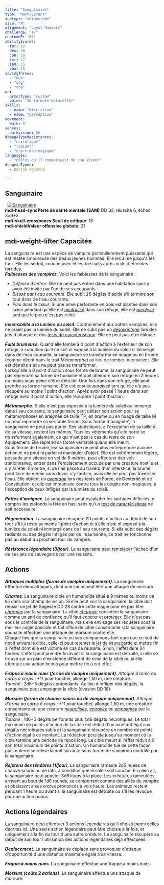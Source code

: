 ```yaml
---
title: "Sanguinaire"
type: "Mort-vivant"
subtype: "métamorphe"
size: "M"
alignment: "Loyal Mauvais"
challenge: "17"
customHP: "86"
abilityScores:
  for: 18
  dex: 20
  con: 18
  int: 17
  sag: 15
  cha: 18
savingThrows:
  - "dex"
  - "sag"
  - "cha"
ac:
  armorType: "custom"
  value: "20 (armure naturelle)"
skills:
  - name: "discretion"
  - name: "perception"
movement:
  walk: 9
senses:
  darkvision: 36
damageTypeResistances:
  - "necrotique"
  - "radiant"
  - "c-p-t-non-magique"
languages:
  - "celles qu'il connaissait de son vivant"
dungeonTypes:
  - Donjon maçonné

---
```

## Sanguinaire
&nbsp;
[![Sanguinaire](https://www.douaratil.fr/illustrations/mort-vivant/sanguinaire300.jpeg)](https://www.douaratil.fr/illustrations/mort-vivant/sanguinaire.jpeg)  
**<v-icon>mdi-head-sync</v-icon>Perte de santé mentale (SAM)** DD 33, réussite 6, échec 3d6+3.  
**<v-icon>mdi-skull-crossbones</v-icon> Seuil de critique**: 18           
**<v-icon>mdi-shield</v-icon>Valeur offensive globale**: 21   
## <v-icon>mdi-weight-lifter</v-icon> Capacités   
La sanguinaire est une espèce de vampire particulièrement puissante qui est restée amoureuse des beaux jeunes hommes. Elle les aime jusqu'à les tuer. Elle les séduit, couche avec et les tue nuits après nuits d'étreintes torrides.    
_**Faiblesses des vampires**_. Voici les faiblesses de la sanguinaire :  
* _Défense d'entrer_. Elle ne peut pas entrer dans une habitation sans y avoir été invité par l'un de ses occupants.  
* _Blessé par l'eau courante_. Elle subit 20 dégâts d'acide s'il termine son tour dans de l'eau courante.
* _Pieu dans le cœur_. Si une arme perforante en bois est plantée dans son cœur pendant qu'elle est [_neutralisé_](/gerer-la-sante-du-personnage/#neutralise) dans son refuge, elle est [_paralysé_](/gerer-la-sante-du-personnage/#paralyse) tant que le pieu n'est pas retiré.

 _**Insensibilité à la lumière du soleil**_. Contrairement aux autres vampires, elle ne craint pas la lumière du soleil. Elle ne subit pas un [_désavantage_](/utiliser-les-caracteristiques/#avantage-et-desavantage) lors des jets d'attaque et des [tests de caractéristique](/utiliser-les-caracteristiques/#tests-de-caracteristique). Elle ne peut pas être éblouie.

_**Fuite brumeuse**_. Quand elle tombe à 0 point d'action à l'extérieur de son refuge, à condition qu'il ne soit ni exposé à la lumière du soleil ni immergé dans de l'eau courante, la sanguinaire se transforme en nuage ou en brume (comme décrit dans le trait _Métamorphe_) au lieu de tomber inconscient. Elle est détruite s'elle ne peut pas se transformer.  
Lorsqu'elle a 0 point d'action sous forme de brume, la sanguinaire ne peut pas reprendre sa forme de humaine et doit atteindre son refuge en 2 heures ou moins sous peine d'être détruite. Une fois dans son refuge, elle peut prendre sa forme humaine. Elle est ensuite [_paralysé_](/gerer-la-sante-du-personnage/#paralyse) tant qu'elle n'a pas récupéré au moins 1 point d'action. Après avoir passé 1 heure dans son refuge avec 0 point d'action, elle récupère 1 point d'action.

_**Métamorphe**_. S'elle n'est pas exposée à la lumière du soleil ou immergé dans l'eau courante, la sanguinaire peut utiliser son action pour se métamorphoser en araignée de taille TP, en brume ou en nuage de taille M ou pour reprendre sa véritable forme. Sous forme d'araignée', la sanguinaire ne peut pas parler. Ses statistiques, à l'exception de sa taille et de sa vitesse, restent les mêmes. Tous les vêtements qu'elle porte se transforment également, ce qui n'est pas le cas du reste de son équipement. Elle reprend sa forme véritable quand elle meurt.  
Sous forme de brume, lea sanguinaire ne peut plus entreprendre aucune action et ne peut ni parler ni manipuler d'objet. Elle est extrêmement légere, possède une vitesse en vol de 6 mètres, peut effectuer des vols stationnaires, entrer dans l'emplacement occupé par une créature hostile et s'y arrêter. En outre, si de l'air passe au travers d'un interstice, la brume peut faire de même sans devoir s'y faufiler, mais elle ne peut pas traverser l'eau. Elle obtient un [_avantage_](/utiliser-les-caracteristiques/#avantage-et-desavantage) lors des tests de Force, de Dextérité et de Constitution, et elle est immunisée contre tous les dégâts non-magiques, à l'exception de ceux infligés par la lumière du soleil.

_**Pattes d'araignée**_. La sanguinaire peut escalader les surfaces difficiles, y compris les plafonds la tête en bas, sans qu'un [test de caractéristique](/utiliser-les-caracteristiques/#tests-de-caracteristique) ne soit nécessaire.

_**Régénération**_. La sanguinaire récupère 20 points d'action au début de son tour s'il lui reste au moins 1 point d'action et s'elle n'est ni exposé à la lumière du soleil ni immergé dans de l'eau courante. Si elle subit des dégâts radiants ou des dégâts infligés par de l'eau bénite, ce trait ne fonctionne pas au début du prochain tour du vampire.

_**Résistance légendaire (3/jour)**_. La sanguinaire peut remplacer l'échec d'un de ses jets de sauvegarde par une réussite.

## Actions
_**Attaques multiples (forme de vampire uniquement)**_. La sanguinaire effectue deux attaques, dont une seule peut être une attaque de morsure.

_**Charme**_. La sanguinaire cible un humanoïde situé à 9 mètres ou moins de lui dans son champ de vision. Si elle peut voir la sanguinaire, la cible doit réussir un jet de Sagesse DD 28 contre cette magie pour ne pas être [_charmée_](/gerer-la-sante-du-personnage/#charme) par la sanguinaire. La cible [_charmée_](/gerer-la-sante-du-personnage/#charme) considère la sanguinaire comme un ami de confiance qu'il faut écouter et protéger. Elle n'est pas sous le contrôle de la sanguinaire, mais elle envisage ses requêtes sous le meilleur angle possible et fait office de cible consentante si la sanguinaire souhaite effectuer une attaque de morsure contre elle.  
Chaque fois que la sanguinaire ou ses compagnons font quoi que ce soit de nocif envers la cible, celle-ci peut retenter le [jet de sauvegarde](/utiliser-les-caracteristiques/#jets-de-sauvegarde) et mettre fin à l'effet dont elle est victime en cas de réussite. Sinon, l'effet dure 24 heures. L'effet peut prendre fin avant si la sanguinaire est détruite, si elle se trouve sur un plan d'existence différent de celui de la cible ou si elle effectue une action bonus pour mettre fin à cet effet.

_**Frappe à mains nues (forme de vampire uniquement)**_. _Attaque d'arme au corps à corps_ : +11 pour toucher, allonge 1,50 m, une créature.  
_Touché_ : 2d6+5 dégâts contondants. Au lieu d'infliger des dégâts, la sanguinaire peut empoigner la cible (évasion DD 18).

_**Morsure (forme de chauve-souris ou de vampire uniquement)**_. _Attaque d'arme au corps à corps_ : +11 pour toucher, allonge 1,50 m, une créature consentante ou une créature [_neutralisée_](/gerer-la-sante-du-personnage/#neutralise), [_entravée_](/gerer-la-sante-du-personnage/#entrave) ou [_empoignée_](/gerer-la-sante-du-personnage/#empoigne) par la sanguinaire.  
_Touché_ : 1d6+5 dégâts perforants plus 4d6 dégâts nécrotiques. Le total maximum de points d'action de la cible est réduit d'un montant égal aux dégâts nécrotiques subis et la sanguinaire récupère un nombre de points d'action égal à ce montant. La réduction persiste jusqu'au moment où la cible termine une période de repos long. La cible meurt si l'effet réduit à 0 son total maximum de points d'action. Un humanoïde tué de cette façon puis enterré se relève la nuit suivante sous forme de vampirien contrôlé par la sanguinaire.

_**Rejetons des ténèbres (1/jour)**_. La sanguinaire rameute 2d6 nuées de chauve-souris ou de rats, à condition que le soleil soit couché. En plein air, la sanguinaire peut appeler 3d6 loups à la place. Les créatures rameutées arrivent au bout de 1d6 rounds, se comportent comme des alliés du vampire et obéissent à ses ordres prononcés à voix haute. Les animaux restent pendant 1 heure ou avant si la sanguinaire est détruite ou s'il les révoque par une action bonus.

## Actions légendaires
La sanguinaire peut effectuer 3 actions légendaires qu'il choisit parmi celles décrites ici. Une seule action légendaire peut être choisie à la fois, et uniquement à la fin du tour d'une autre créature. La sanguinaire récupère au début de son tour l'utilisation des actions légendaires déjà effectuées.

_**Déplacement**_. La sanguinaire se déplace sans provoquer d'attaque d'opportunité d'une distance maximale égale à sa vitesse.

_**Frappe à mains nues**_. La sanguinaire effectue une frappe à mains nues.

_**Morsure (coûte 2 actions)**_. La sanguinaire effectue une attaque de morsure.
